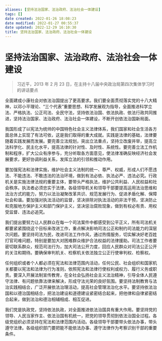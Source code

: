 ```yaml
---
aliases: [坚持法治国家、法治政府、法治社会一体建设]
tags: []
date created: 2022-01-26 18:08:23
date modified: 2022-01-27 00:55:37
date updated: 2022-12-29 16:10:30
title: 坚持法治国家、法治政府、法治社会一体建设
---
```


# 坚持法治国家、法治政府、法治社会一体建设

> 习近平，2013 年 2 月 23 日，在主持十八届中央政治局第四次集体学习时的讲话要点

全面建成小康社会对依法治国提出了更高要求。我们要全面贯彻落实党的十八大精神，以邓小平理论、“三个代表”重要思想、科学发展观为指导，全面推进科学立法、严格执法、公正司法、全民守法，坚持依法治国、依法执政、依法行政共同推进，坚持法治国家、法治政府、法治社会一体建设，不断开创依法治国新局面。

我国形成了以宪法为统帅的中国特色社会主义法律体系，我们国家和社会生活各方面总体上实现了有法可依，这是我们取得的重大成就。实践是法律的基础，法律要随着实践发展而发展。要完善立法规划，突出立法重点，坚持立改废并举，提高立法科学化、民主化水平，提高法律的针对性、及时性、系统性。要完善立法工作机制和程序，扩大公众有序参与，充分听取各方面意见，使法律准确反映经济社会发展要求，更好协调利益关系，发挥立法的引领和推动作用。

要加强宪法和法律实施，维护社会主义法制的统一、尊严、权威，形成人们不愿违法、不能违法、不敢违法的法治环境，做到有法必依、执法必严、违法必究。行政机关是实施法律法规的重要主体，要带头严格执法，维护公共利益、人民权益和社会秩序。执法者必须忠实于法律。各级领导机关和领导干部要提高运用法治思维和法治方式的能力，努力以法治凝聚改革共识、规范发展行为、促进矛盾化解、保障社会和谐。要加强对执法活动的监督，坚决排除对执法活动的非法干预，坚决防止和克服地方保护主义和部门保护主义，坚决惩治腐败现象，做到有权必有责、用权受监督、违法必追究。

我们提出要努力让人民群众在每一个司法案件中都感受到公平正义，所有司法机关都要紧紧围绕这个目标来改进工作，重点解决影响司法公正和制约司法能力的深层次问题。要坚持司法为民，改进司法工作作风，通过热情服务，切实解决好老百姓打官司难问题，特别是要加大对困难群众维护合法权益的法律援助。司法工作者要密切联系群众，规范司法行为，加大司法公开力度，回应人民群众对司法公正公开的关注和期待。要确保审判机关、检察机关依法独立公正行使审判权、检察权。

任何组织或者个人都必须在宪法和法律范围内活动，任何公民、社会组织和国家机关都要以宪法和法律为行为准则，依照宪法和法律行使权利或权力、履行义务或职责。要深入开展法制宣传教育，在全社会弘扬社会主义法治精神，引导全体人民遵守法律、有问题依靠法律来解决，形成守法光荣的良好氛围。要坚持法制教育与法治实践相结合，广泛开展依法治理活动，提高社会管理法治化水平。要坚持依法治国和以德治国相结合，把法治建设和道德建设紧密结合起来，把他律和自律紧密结合起来，做到法治和德治相辅相成、相互促进。

我们党是执政党，坚持依法执政，对全面推进依法治国具有重大作用。要坚持党的领导、人民当家作主、依法治国有机统一，把党的领导贯彻到依法治国全过程。各级党组织必须坚持在宪法和法律范围内活动。各级领导干部要带头依法办事，带头遵守法律。各级组织部门要把能不能依法办事、遵守法律作为考察识别干部的重要条件。
